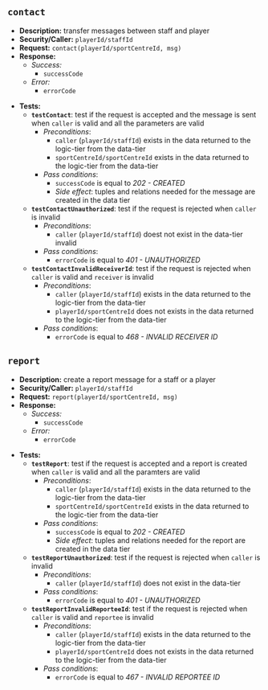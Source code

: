 `contact`
---
- **Description:** transfer messages between staff and player
- **Security/Caller:** `playerId/staffId`
- **Request:** `contact(playerId/sportCentreId, msg)`
- **Response:**
    + *Success:*
        + `successCode`
    + *Error:*
        + `errorCode`
+ **Tests:**
    + **`testContact`**: test if the request is accepted and the message is sent when `caller` is valid and all the parameters are valid
        + _Preconditions_:
            + `caller` (`playerId/staffId`) exists in the data returned to the logic-tier from the data-tier
            + `sportCentreId/sportCentreId` exists in the data returned to the logic-tier from the data-tier
        + _Pass conditions_:
            + `successCode` is equal to *202 - CREATED*
            + *Side effect*:  tuples and relations needed for the message are created in the data tier
    + **`testContactUnauthorized`**: test if the request is rejected when `caller` is invalid
        + _Preconditions_:
            + `caller` (`playerId/staffId`) doest not exist in the data-tier invalid
        + _Pass conditions_:
            + `errorCode` is equal to *401 - UNAUTHORIZED*
    + **`testContactInvalidReceiverId`**: test if the request is rejected when `caller` is valid and `receiver` is invalid
        + _Preconditions_:
            + `caller` (`playerId/staffId`) exists in the data returned to the logic-tier from the data-tier
            + `playerId/sportCentreId` does not exists in the data returned to the logic-tier from the data-tier
        + _Pass conditions_:
            + `errorCode` is equal to *468 - INVALID RECEIVER ID*

`report`
---
- **Description:** create a report message for a staff or a player
- **Security/Caller:** `playerId/staffId`
- **Request:** `report(playerId/sportCentreId, msg)`
- **Response:**
    + *Success:*
        + `successCode`
    + *Error:*
        + `errorCode`
+ **Tests:**
    + **`testReport`**: test if the request is accepted and a report is created when `caller` is valid and all the paramters are valid
        + _Preconditions_:
            + `caller` (`playerId/staffId`) exists in the data returned to the logic-tier from the data-tier
            + `sportCentreId/sportCentreId` exists in the data returned to the logic-tier from the data-tier
        + _Pass conditions_:
            + `successCode` is equal to *202 - CREATED*
            + *Side effect*:  tuples and relations needed for the report are created in the data tier
    + **`testReportUnauthorized`**: test if the request is rejected when `caller` is invalid
        + _Preconditions_:
            + `caller` (`playerId/staffId`) does not exist in the data-tier
        + _Pass conditions_:
            + `errorCode` is equal to *401 - UNAUTHORIZED*
    + **`testReportInvalidReporteeId`**: test if the request is rejected when `caller` is valid and `reportee` is invalid
        + _Preconditions_:
            + `caller` (`playerId/staffId`) exists in the data returned to the logic-tier from the data-tier
            + `playerId/sportCentreId` does not exists in the data returned to the logic-tier from the data-tier
        + _Pass conditions_:
            + `errorCode` is equal to *467 - INVALID REPORTEE ID*
